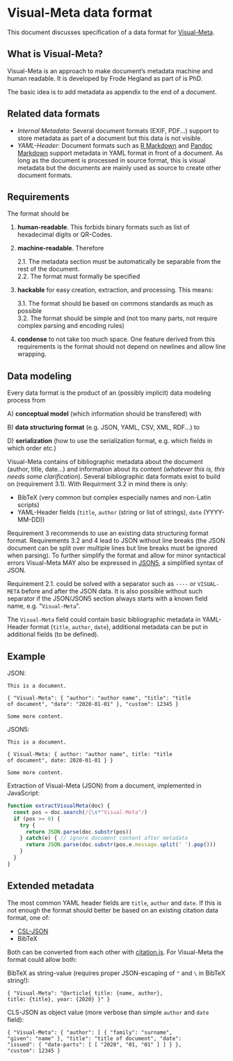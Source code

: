# Visual-Meta data format

This document discusses specification of a data format for [Visual-Meta](http://wordpress.liquid.info/06/visual-meta/).

## What is Visual-Meta?

Visual-Meta is an approach to make document’s metadata machine and human readable. It is developed by Frode Hegland as part of is PhD.

The basic idea is to add metadata as appendix to the end of a document.

## Related data formats

* _Internal Metadata_: Several document formats (EXIF, PDF...) support to store metadata as part of a document but this data is not visible.
* _YAML-Header_: Document formats such as [R Markdown](https://bookdown.org/yihui/rmarkdown/markdown-document.html) and [Pandoc Markdown](https://pandoc.org/MANUAL.html#extension-yaml_metadata_block) support metadata in YAML format in front of a document. As long as the document is processed in source format, this is visual metadata but the documents are mainly used as source to create other document formats.

## Requirements

The format should be 

1. __human-readable__. This forbids binary formats such as list of hexadecimal digits or QR-Codes.

2. __machine-readable__. Therefore

    2.1. The metadata section must be automatically be separable from the rest of the document.    
    2.2. The format must formally be specified

3. __hackable__ for easy creation, extraction, and processing. This means:

    3.1. The format should be based on commons standards as much as possible    
    3.2. The format should be simple and (not too many parts, not require complex parsing and encoding rules)

4. __condense__ to not take too much space. One feature derived from this requirements is the format should not depend on newlines and allow line wrapping.

## Data modeling

Every data format is the product of an (possibly implicit) data modeling process from

A) __conceptual model__ (which information should be transfered) with

B) __data structuring format__ (e.g. JSON, YAML, CSV, XML, RDF...) to

D) __serialization__ (how to use the serialization format, e.g. which fields in which order etc.)

Visual-Meta contains of bibliographic metadata about the document (author, title, date...) and information about its content (_whatever this is, this needs some clarification_). Several bibliographic data formats exist to build on (requirement 3.1). With Requirment 3.2 in mind there is only:

* BibTeX (very common but complex especially names and non-Latin scripts)
* YAML-Header fields (`title`, `author` (string or list of strings), `date` (YYYY-MM-DD))

Requirement 3 recommends to use an existing data structuring format format. Requirements 3.2 and 4 lead to JSON without line breaks (the JSON document can be split over multiple lines but line breaks must be ignored when parsing). To further simplify the format and allow for minor syntactical errors Visual-Meta MAY also be expressed in [JSON5](https://json5.org/), a simplified syntax of JSON.

Requirement 2.1. could be solved with a separator such as `----` or `VISUAL-META` before and after the JSON data. It is also possible without such separator if the JSON/JSON5 section always starts with a known field name, e.g. "`Visual-Meta`". 

The `Visual-Meta` field could contain basic bibliographic metadata in YAML-Header format (`title`, `author`, `date`), additional metadata can be put in additional fields (to be defined).

## Example

JSON:

~~~
This is a document.

{ "Visual-Meta": { "author": "author name", "title": "title 
of document", "date": "2020-01-01" }, "custom": 12345 }

Some more content.
~~~

JSON5:

~~~
This is a document.

{ Visual-Meta: { author: "author name", title: "title 
of document", date: 2020-01-01 } }

Some more content.
~~~

Extraction of Visual-Meta (JSON) from a document, implemented in JavaScript:

~~~js
function extractVisualMeta(doc) {
  const pos = doc.search(/{\s*"Visual-Meta"/)
  if (pos >= 0) {
    try {
      return JSON.parse(doc.substr(pos))
    } catch(e) { // ignore document content after metadata
      return JSON.parse(doc.substr(pos,e.message.split(' ').pop()))
    }
  }
}
~~~

## Extended metadata

The most common YAML header fields are `title`, `author` and `date`. If this is not enough the format should better be based on an existing citation data format, one of:

* [CSL-JSON](https://format.gbv.de/csl-json)
* BibTeX

Both can be converted from each other with [citation.js](https://citation.js.org/). For Visual-Meta the format could allow both:

BibTeX as string-value (requires proper JSON-escaping of `"` and `\` in BibTeX string!):

~~~
{ "Visual-Meta": "@article{ title: {name, author},
title: {title}, year: {2020} }" }
~~~

CLS-JSON as object value (more verbose than simple `author` and `date` field):

~~~
{ "Visual-Meta": { "author": [ { "family": "surname",
"given": "name" }, "title": "title of document", "date":
"issued": { "date-parts": [ [ "2020", "01, "01" ] ] } },
"custom": 12345 }
~~~
